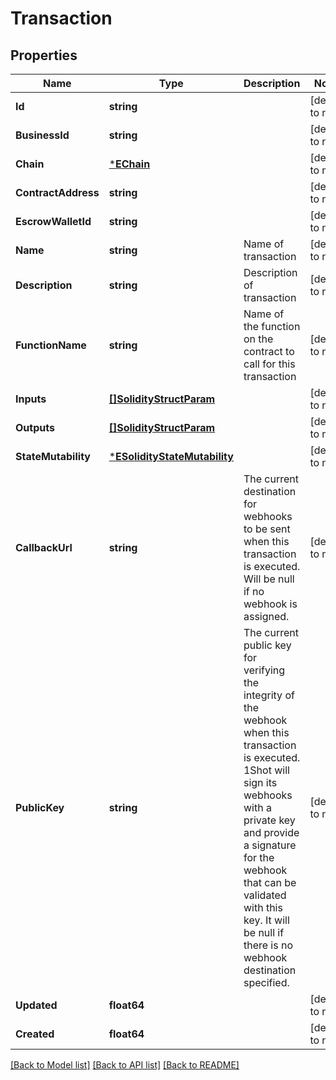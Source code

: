 # Transaction

## Properties
Name | Type | Description | Notes
------------ | ------------- | ------------- | -------------
**Id** | **string** |  | [default to null]
**BusinessId** | **string** |  | [default to null]
**Chain** | [***EChain**](EChain.md) |  | [default to null]
**ContractAddress** | **string** |  | [default to null]
**EscrowWalletId** | **string** |  | [default to null]
**Name** | **string** | Name of transaction | [default to null]
**Description** | **string** | Description of transaction | [default to null]
**FunctionName** | **string** | Name of the function on the contract to call for this transaction | [default to null]
**Inputs** | [**[]SolidityStructParam**](SolidityStructParam.md) |  | [default to null]
**Outputs** | [**[]SolidityStructParam**](SolidityStructParam.md) |  | [default to null]
**StateMutability** | [***ESolidityStateMutability**](ESolidityStateMutability.md) |  | [default to null]
**CallbackUrl** | **string** | The current destination for webhooks to be sent when this transaction is executed. Will be null if no webhook is assigned. | [default to null]
**PublicKey** | **string** | The current public key for verifying the integrity of the webhook when this transaction is executed. 1Shot will sign its webhooks with a private key and provide a signature for the webhook that can be validated with this key. It will be null if there is no webhook destination specified. | [default to null]
**Updated** | **float64** |  | [default to null]
**Created** | **float64** |  | [default to null]

[[Back to Model list]](../README.md#documentation-for-models) [[Back to API list]](../README.md#documentation-for-api-endpoints) [[Back to README]](../README.md)

